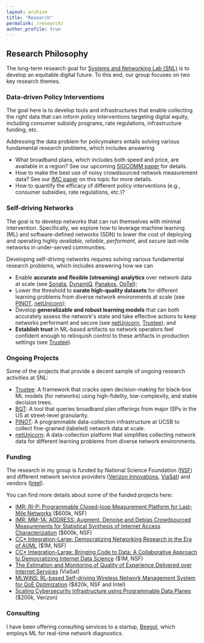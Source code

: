 ```yaml
---
layout: archive
title: "Research"
permalink: /research/
author_profile: true
---
```


## Research Philosophy

The long-term research goal for [Systems and Networking Lab (SNL)](https://snl.cs.ucsb.edu/) is to develop an equitable digital future.
To this end, our group focuses on two key research themes.

### Data-driven Policy Interventions
The goal here is to develop tools and infrastructures that enable collecting the *right* data that can inform policy interventions targeting digital equity, including consumer subsidy programs, rate regulations, infrastructure funding, etc.

Addressing the data problem for policymakers entails solving various fundamental research problems, which includes answering
* What broadband plans, which includes both speed and price, are available in a region? See our upcoming [SIGCOMM paper](https://arxiv.org/pdf/2302.14216.pdf) for details.
* How to make the best use of noisy crowdsourced network measurement data? See our [IMC paper](https://sites.cs.ucsb.edu/~arpitgupta/pdfs/speedtest.pdf) on this topic for more details.
* How to quantify the efficacy of different policy interventions (e.g., consumer subsidies, rate regulations, etc.)?


### Self-driving Networks
The goal is to develop networks that can run themselves with minimal intervention. Specifically, we explore how to leverage machine learning (ML) and software-defined networks (SDN) to lower the cost of deploying and operating highly *available*, *reliable*, *performant*, and *secure* last-mile networks in under-served communities.

<!-- The two research themes complement each other as one helps identify underserved communities that require any policy interventions, and the second helps realize a subset of interventions (e.g., sustainable community networks).  -->



 <!-- **self-driving networks** that can run themselves with minimal intervention.
Given our group's focus on **digital equity** issues, we focus primarily on building self-driving network for **last-mile (community) networks**.
Our goal is to lower the cost of deploying and operating highly *available*, *reliable*, *performant*, and *secure* last-mile networks in under-served communities. -->

Developing self-driving networks requires solving various fundamental research problems, which includes answering how we can
* Enable **accurate and flexible (streaming) analytics** over network data at scale (see [Sonata](https://sites.cs.ucsb.edu/~arpitgupta/pdfs/sonata.pdf), [DynamiQ](https://arxiv.org/pdf/2106.05420.pdf), [Panakos](https://sites.cs.ucsb.edu/~arpitgupta/pdfs/speedtest.pdf), [OpTel](https://sites.cs.ucsb.edu/~arpitgupta/pdfs/OpTel_camera_ready.pdf));
* Lower the threshold to **curate high-quality datasets** for different learning problems from diverse network environments at scale (see [PINOT](https://pinot.cs.ucsb.edu/), [netUnicorn](https://netunicorn.cs.ucsb.edu/));
* Develop **generalizable and robust learning models** that can both accurately assess the network's state and take effective actions to keep networks performant and secure (see [netUnicorn](https://netunicorn.cs.ucsb.edu/), [Trustee](https://sites.cs.ucsb.edu/~arpitgupta/pdfs/trustee.pdf)); and
* **Establish trust** in ML-based artifacts so network operators feel confident enough to relinquish control to these artifacts in production settings (see [Trustee](https://sites.cs.ucsb.edu/~arpitgupta/pdfs/trustee.pdf)).

### Ongoing Projects
Some of the projects that provide a decent sample of ongoing research activities at SNL:

- [Trustee](https://trusteeml.github.io/): A framework that cracks open decision-making for black-box ML models (for networks) using high-fidelity, low-complexity, and stable decision trees.
- [BQT](https://address.cs.ucsb.edu/bqt/): A tool that queries broadband plan offerings from major ISPs in the US at street-level granularity.
- [PINOT](https://pinot.cs.ucsb.edu/): A programmable data-collection infrastructure at UCSB to collect fine-grained (labeled) network data at scale.
- [netUnicorn](https://netunicorn.cs.ucsb.edu/): A data-collection platform that simplifies collecting network data for different learning problems from diverse network environments.

<!-- - [Trustee](https://trusteeml.github.io/): A framework that cracks open decision-making for black-box ML models (for networks) using high-fidelity, low-complexity, and stable decision trees.
- [PINOT](https://pinot.cs.ucsb.edu/): A programmable data-collection infrastructure at UCSB to collect fine-grained (labeled) network data at scale.
- [netUnicorn](https://netunicorn.cs.ucsb.edu/): A data-collection platform that simplifies collecting network data for different learning problems from diverse network environments. -->



<!-- ### Related Publications
Some of the recently published works that provide a sample of some of the ongoing activities at SNL:
- [AI/ML for Network Security: The Emperor has no Clothes](https://sites.cs.ucsb.edu/~arpitgupta/pdfs/trustee.pdf), ACM CCS, 2022.
- [The Importance of Contextualization of Crowdsourced Active Speed Test Measurements](https://sites.cs.ucsb.edu/~arpitgupta/pdfs/speedtest.pdf), ACM IMC, 2022.
- [Detecting Ephemeral Optical Events with OpTel](https://sites.cs.ucsb.edu/~arpitgupta/pdfs/OpTel_camera_ready.pdf), USENIX NSDI, 2022.
- [Internet Inequity in Chicago: Adoption, Affordability, and Availability](https://sites.cs.ucsb.edu/~arpitgupta/pdfs/2022_tprc_chicago_digital_divide-submitted.pdf), TPRC, 2022.
- [DynamiQ: Planning for Dynamics in Network Streaming Analytics Systems](https://arxiv.org/pdf/2106.05420.pdf),
arXiv: Report 2106.05420, 2021.
- [An Effort to Democratize Networking Research in the Era of AI/ML](https://sites.cs.ucsb.edu/~arpitgupta/pdfs/democratize_netai.pdf), ACM HotNets 2019. -->



<!-- machine learning (ML) and
programmable network data planes to develop *low-cost* last-mile networks that can provide highly *available*, *reliable*, *performant* and *secure* network connectivity to underrepresented and under-served communities.

<!-- The growing popularity of networked devices and applications imposes
increasingly stringent security- and performance-related requirements on the
underlying communication fabric. Satisfying these ever-increasing demands with
limited infrastructure and operational budgets are challenging for the network
operators. -->

<!-- My research combines the flexibility of **programmable data-plane targets** and
the intelligibility of **ML algorithms** to develop ML-based artifacts for
networking that bridge the fundamental gap between requirements and resources.
Additionally, my research focuses on ensuring that network operators can
**trust** these ML-based artifacts enough to deploy them in production
settings.  -->

### Funding
The research in my group is funded by National Science Foundation ([NSF](#)) and different network service providers ([Verizon Innovations](#), [ViaSat](#)) and vendors ([Intel](#)).

You can find more details about some of the funded projects here:
* [IMR: RI-P: Programmable Closed-loop Measurement Platform for Last-Mile Networks](https://nsf.gov/awardsearch/showAward?AWD_ID=2224687) ($600k, NSF)
* [IMR: MM-1A: ADDRESS: Augment, Denoise and Debias Crowdsourced Measurements for Statistical Synthesis of Internet Access Characterization](#) ($600k, NSF)
* [CC* Integration-Large: Democratizing Networking Research in the Era of AI/ML](https://www.nsf.gov/awardsearch/showAward?AWD_ID=2126327) ($1M, NSF)
* [CC* Integration-Large: Bringing Code to Data: A Collaborative Approach to Democratizing Internet Data Science](https://www.nsf.gov/awardsearch/showAward?AWD_ID=2126281) ($1M, NSF)
* [The Estimation and Monitoring of Quality of Experience Delivered over Internet Services](#) (ViaSat)
* [MLWiNS: RL-based Self-driving Wireless Network Management System for QoE Optimization](https://www.nsf.gov/awardsearch/showAward?AWD_ID=2003257) ($820k, NSF and Intel)
* [Scaling Cybersecurity Infrastructure using Programmable Data Planes](https://www.verizon.com/about/news/verizon-advances-5g-network-and-cyber-security) ($200k, Verizon)

### Consulting
I have been offering consulting services to a startup, [Beegol](https://beegol.com/), which employs ML for real-time network diagnostics.





<!-- ## Ongoing Projects

### Programmable Data-Collection Infrastructure/Platform(s)

### Flexible and Scalable Network Data Analytics System(s)

### ML Pipeline for Learning Problems in Networking -->


<!-- ## Past Projects -->

<!-- The proposed research will help catalyze adoption of ML-based solutions for network operations, which will form the intellectual foundation for future self-driving networks. My academic career to this point has prepared me to pursue this goal with an extensive experience in developing open-sourced networked systems, such as SDX~\cite{sdx}, iSDX~\cite{isdx}, Sonata~\cite{sonata-paper}, DynamiQ~\cite{dynamiq}, Optel~\cite{optel}, etc., that have been widely used in both academia and industry.  -->
